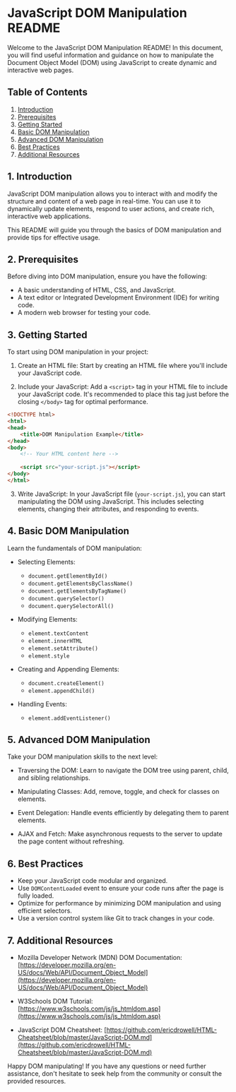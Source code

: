 # JavaScript DOM Manipulation README

Welcome to the JavaScript DOM Manipulation README! In this document, you will find useful information and guidance on how to manipulate the Document Object Model (DOM) using JavaScript to create dynamic and interactive web pages.

## Table of Contents

1. [Introduction](#introduction)
2. [Prerequisites](#prerequisites)
3. [Getting Started](#getting-started)
4. [Basic DOM Manipulation](#basic-dom-manipulation)
5. [Advanced DOM Manipulation](#advanced-dom-manipulation)
6. [Best Practices](#best-practices)
7. [Additional Resources](#additional-resources)

## 1. Introduction

JavaScript DOM manipulation allows you to interact with and modify the structure and content of a web page in real-time. You can use it to dynamically update elements, respond to user actions, and create rich, interactive web applications.

This README will guide you through the basics of DOM manipulation and provide tips for effective usage.

## 2. Prerequisites

Before diving into DOM manipulation, ensure you have the following:

- A basic understanding of HTML, CSS, and JavaScript.
- A text editor or Integrated Development Environment (IDE) for writing code.
- A modern web browser for testing your code.

## 3. Getting Started

To start using DOM manipulation in your project:

1. Create an HTML file: Start by creating an HTML file where you'll include your JavaScript code.

2. Include your JavaScript: Add a `<script>` tag in your HTML file to include your JavaScript code. It's recommended to place this tag just before the closing `</body>` tag for optimal performance.

```html
<!DOCTYPE html>
<html>
<head>
    <title>DOM Manipulation Example</title>
</head>
<body>
    <!-- Your HTML content here -->
    
    <script src="your-script.js"></script>
</body>
</html>
```

3. Write JavaScript: In your JavaScript file (`your-script.js`), you can start manipulating the DOM using JavaScript. This includes selecting elements, changing their attributes, and responding to events.

## 4. Basic DOM Manipulation

Learn the fundamentals of DOM manipulation:

- Selecting Elements:
  - `document.getElementById()`
  - `document.getElementsByClassName()`
  - `document.getElementsByTagName()`
  - `document.querySelector()`
  - `document.querySelectorAll()`

- Modifying Elements:
  - `element.textContent`
  - `element.innerHTML`
  - `element.setAttribute()`
  - `element.style`

- Creating and Appending Elements:
  - `document.createElement()`
  - `element.appendChild()`

- Handling Events:
  - `element.addEventListener()`

## 5. Advanced DOM Manipulation

Take your DOM manipulation skills to the next level:

- Traversing the DOM: Learn to navigate the DOM tree using parent, child, and sibling relationships.

- Manipulating Classes: Add, remove, toggle, and check for classes on elements.

- Event Delegation: Handle events efficiently by delegating them to parent elements.

- AJAX and Fetch: Make asynchronous requests to the server to update the page content without refreshing.

## 6. Best Practices

- Keep your JavaScript code modular and organized.
- Use `DOMContentLoaded` event to ensure your code runs after the page is fully loaded.
- Optimize for performance by minimizing DOM manipulation and using efficient selectors.
- Use a version control system like Git to track changes in your code.

## 7. Additional Resources

- Mozilla Developer Network (MDN) DOM Documentation: [https://developer.mozilla.org/en-US/docs/Web/API/Document_Object_Model](https://developer.mozilla.org/en-US/docs/Web/API/Document_Object_Model)

- W3Schools DOM Tutorial: [https://www.w3schools.com/js/js_htmldom.asp](https://www.w3schools.com/js/js_htmldom.asp)

- JavaScript DOM Cheatsheet: [https://github.com/ericdrowell/HTML-Cheatsheet/blob/master/JavaScript-DOM.md](https://github.com/ericdrowell/HTML-Cheatsheet/blob/master/JavaScript-DOM.md)

Happy DOM manipulating! If you have any questions or need further assistance, don't hesitate to seek help from the community or consult the provided resources.
